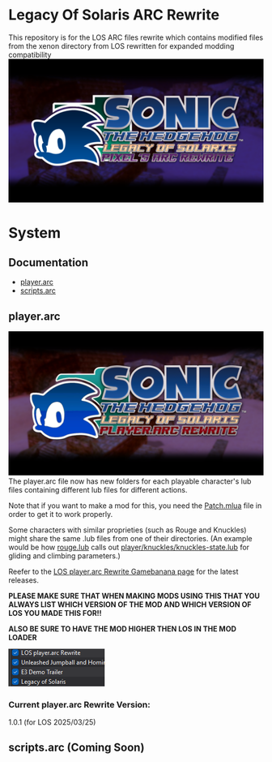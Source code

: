 # Legacy Of Solaris ARC Rewrite
This repository is for the LOS ARC files rewrite which contains modified files from the xenon directory from LOS rewritten for expanded modding compatibility
![](art/Thumbnail1.png)
# System
## Documentation
- [player.arc](#playerarc)
- [scripts.arc](#scriptsarc-coming-soon)
## player.arc
![](art/playerarcthumbnail.png)
The player.arc file now has new folders for each playable character's lub files containing different lub files for different actions.

Note that if you want to make a mod for this, you need the [Patch.mlua](Patch.mlua) file in order to get it to work properly.

Some characters with similar proprieties (such as Rouge and Knuckles) might share the same .lub files from one of their directories. (An example would be how [rouge.lub](xenon/archives/player/xenon/player/rouge.lub) calls out [player/knuckles/knuckles-state.lub](xenon/archives/player/xenon/player/knuckles/knuckles-state.lub) for gliding and climbing parameters.)

Reefer to the [LOS player.arc Rewrite Gamebanana page](https://gamebanana.com/wips/92057) for the latest releases.

**PLEASE MAKE SURE THAT WHEN MAKING MODS USING THIS THAT YOU ALWAYS LIST WHICH VERSION OF THE MOD AND WHICH VERSION OF LOS YOU MADE THIS FOR!!**

**ALSO BE SURE TO HAVE THE MOD HIGHER THEN LOS IN THE MOD LOADER**

![](docs/priority.png)
### Current player.arc Rewrite Version:
1.0.1 (for LOS 2025/03/25)

## scripts.arc (Coming Soon)
